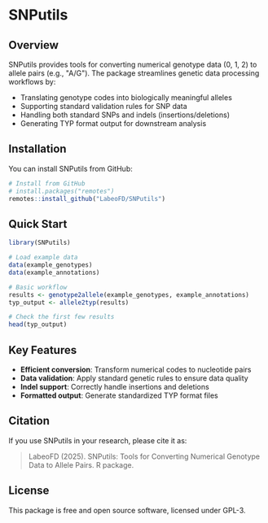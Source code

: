 # SNPutils

<!-- badges: start -->
<!-- badges: end -->

## Overview

SNPutils provides tools for converting numerical genotype data (0, 1, 2) to allele pairs (e.g., "A/G"). The package streamlines genetic data processing workflows by:

- Translating genotype codes into biologically meaningful alleles
- Supporting standard validation rules for SNP data
- Handling both standard SNPs and indels (insertions/deletions)
- Generating TYP format output for downstream analysis

## Installation

You can install SNPutils from GitHub:

```r
# Install from GitHub
# install.packages("remotes")
remotes::install_github("LabeoFD/SNPutils")
```

## Quick Start
```r
library(SNPutils)

# Load example data
data(example_genotypes)
data(example_annotations)

# Basic workflow
results <- genotype2allele(example_genotypes, example_annotations)
typ_output <- allele2typ(results)

# Check the first few results
head(typ_output)
```

## Key Features

- **Efficient conversion**: Transform numerical codes to nucleotide pairs
- **Data validation**: Apply standard genetic rules to ensure data quality
- **Indel support**: Correctly handle insertions and deletions
- **Formatted output**: Generate standardized TYP format files

## Citation
If you use SNPutils in your research, please cite it as:

> LabeoFD (2025). SNPutils: Tools for Converting Numerical Genotype Data to Allele Pairs. R package.


## License
This package is free and open source software, licensed under GPL-3.
